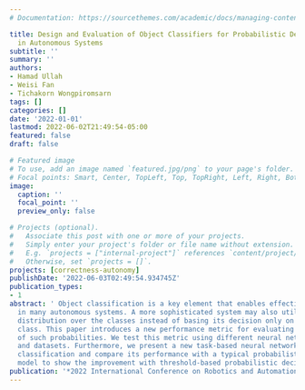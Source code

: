 ```yaml
---
# Documentation: https://sourcethemes.com/academic/docs/managing-content/

title: Design and Evaluation of Object Classifiers for Probabilistic Decision-Making
  in Autonomous Systems
subtitle: ''
summary: ''
authors:
- Hamad Ullah
- Weisi Fan
- Tichakorn Wongpiromsarn
tags: []
categories: []
date: '2022-01-01'
lastmod: 2022-06-02T21:49:54-05:00
featured: false
draft: false

# Featured image
# To use, add an image named `featured.jpg/png` to your page's folder.
# Focal points: Smart, Center, TopLeft, Top, TopRight, Left, Right, BottomLeft, Bottom, BottomRight.
image:
  caption: ''
  focal_point: ''
  preview_only: false

# Projects (optional).
#   Associate this post with one or more of your projects.
#   Simply enter your project's folder or file name without extension.
#   E.g. `projects = ["internal-project"]` references `content/project/deep-learning/index.md`.
#   Otherwise, set `projects = []`.
projects: [correctness-autonomy]
publishDate: '2022-06-03T02:49:54.934745Z'
publication_types:
- 1
abstract: ' Object classification is a key element that enables effective decision-making
  in many autonomous systems. A more sophisticated system may also utilize the probability
  distribution over the classes instead of basing its decision only on the most likely
  class. This paper introduces a new performance metric for evaluating the accuracy
  of such probabilities. We test this metric using different neural network architectures
  and datasets. Furthermore, we present a new task-based neural network for object
  classification and compare its performance with a typical probabilistic classification
  model to show the improvement with threshold-based probabilistic decision-making.'
publication: '*2022 International Conference on Robotics and Automation (ICRA)*'
---
```

